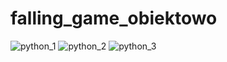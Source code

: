# falling_game_obiektowo

![python_1](https://user-images.githubusercontent.com/65609128/105609457-c02d9100-5da9-11eb-8a39-3f4793309720.png)
![python_2](https://user-images.githubusercontent.com/65609128/105609546-582b7a80-5daa-11eb-815f-a4efb0b56cdf.png)
![python_3](https://user-images.githubusercontent.com/65609128/105609548-595ca780-5daa-11eb-8c61-582cc376326b.png)
